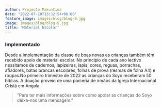 ```yaml
---
author: Projecto Makuntima
date: "2022-07-10T13:32:54+06:00"
feature_image: images/blog/blog-9.jpg
image: images/blog/blog-9.jpg
title: 'Material Escolar'
---
```

### Implementado

Desde a implementação da classe de boas novas as crianças também têm recebido apoio de material escolar. No principio de cada ano lectivo nessitamos de cadernos, lapizeiras, lapis, cores, reguas, borrachas, afiadores, batas brancas escolares, folhas de prova (resmas de folha A4) e roupas.No primeiro trimestre de 2022 as crianças do Soyo receberam 50 bíblias. A doação proveio de uma parceria de irmãos da Igreja Internacional Cristã em Angola. 

> "Para ter mais informações sobre como apoiar as crianças do Soyo deixa-nos uma mensagem."





